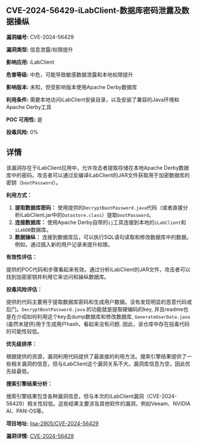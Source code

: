 ## CVE-2024-56429-iLabClient-数据库密码泄露及数据操纵

**漏洞编号:** CVE-2024-56429

**漏洞类型:** 信息泄露/权限提升

**影响应用:** iLabClient

**危害等级:** 中危，可能导致敏感数据泄露和本地权限提升

**影响版本:** 未知，但受影响版本使用Apache Derby数据库

**利用条件:** 需要本地访问iLabClient安装目录，以及安装了兼容的Java环境和Apache Derby工具

**POC 可用性:** 是

**投毒风险:** 0%

## 详情

该漏洞存在于iLabClient应用中，允许攻击者提取存储在本地Apache Derby数据库中的密码。攻击者可以通过反编译iLabClient的JAR文件获取用于加密数据库的密钥（`bootPassword`）。

**利用方式：**

1.  **提取数据库密码：** 使用提供的`DecryptBootPassword.java`代码（或者直接分析iLabClient.jar中的`Datastore.class`）提取`bootPassword`。
2.  **连接数据库：** 使用Apache Derby自带的`ij`工具连接到本地的`iLabClient`和`iLabDB`数据库。
3.  **数据操纵：** 连接到数据库后，可以执行SQL语句读取和修改数据库中的数据。例如，通过插入新的用户记录来提升权限。

**有效性评估：**

提供的POC代码和步骤看起来有效。通过分析iLabClient的JAR文件，攻击者可以找到加密密钥并利用它来访问和操纵数据库。

**投毒风险评估：**

提供的代码主要用于提取数据库密码和生成用户数据。没有发现明显的恶意代码或后门。`DecryptBootPassword.java` 的功能就是提取硬编码的key, 并且readme也是在介绍如何利用这个key去dump数据库和修改数据库,  `GenerateUserData.java` (虽然未提供)用于生成用户hash，看起来没有问题. 因此，该仓库中存在投毒代码的可能性较低。

**优先级排序：**

根据提供的资源，漏洞利用代码提供了最直接的利用方法。搜索引擎结果提供了一些相关漏洞的信息，但与iLabClient这个漏洞关系不大。漏洞库信息为空，因此优先级最低。

**搜索引擎结果分析：**

搜索引擎结果包含各种漏洞信息，但与本次的iLabClient漏洞（CVE-2024-56429）相关性较低。这些结果主要涉及其他软件的漏洞，例如Veeam、NVIDIA AI、PAN-OS等。


**项目地址:** [lisa-2905/CVE-2024-56429](https://github.com/lisa-2905/CVE-2024-56429)

**漏洞详情:** [CVE-2024-56429](https://nvd.nist.gov/vuln/detail/CVE-2024-56429)